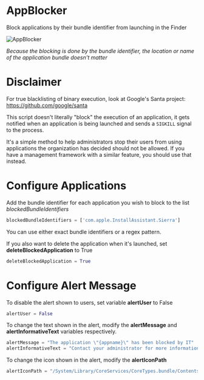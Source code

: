 # AppBlocker
Block applications by their bundle identifier from launching in the Finder

![AppBlocker](https://github.com/erikberglund/AppBlocker/blob/master/AppBlockerScreenshot.png)

_Because the blocking is done by the bundle identifier, the location or name of the application bundle doesn't matter_

# Disclaimer
For true blacklisting of binary execution, look at Google's Santa project: https://github.com/google/santa

This script doesn't literally "block" the execution of an application, it gets notified when an application is being launched and sends a `SIGKILL` signal to the process.

It's a simple method to help administrators stop their users from using applications the organization has decided should not be allowed. If you have a management framework with a similar feature, you should use that instead.

# Configure Applications
 
 Add the bundle identifier for each application you wish to block to the list *blockedBundleIdentifiers*
 
 ```python
 blockedBundleIdentifiers = ['com.apple.InstallAssistant.Sierra']
 ```
 
 You can use either exact bundle identifiers or a regex pattern.
 
 If you also want to delete the application when it's launched, set **deleteBlockedApplication** to True
 
 ```python
 deleteBlockedApplication = True
 ```
 
# Configure Alert Message
 
 To disable the alert shown to users, set variable **alertUser** to False
 
  ```python
 alertUser = False
 ```
 
 To change the text shown in the alert, modify the **alertMessage** and **alertInformativeText** variables respectively.
 
 ```python
alertMessage = "The application \"{appname}\" has been blocked by IT"
alertInformativeText = "Contact your administrator for more information"
 ```
 
 To change the icon shown in the alert, modify the **alertIconPath**
 
 ```python
 alertIconPath = "/System/Library/CoreServices/CoreTypes.bundle/Contents/Resources/Actions.icns"
 ```
